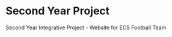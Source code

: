 Second Year Project
===================

Second Year Integrative Project - Website for ECS Football Team

